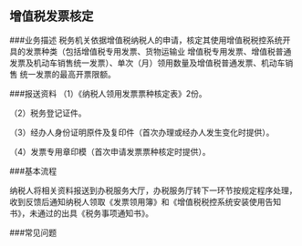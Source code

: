 ## 增值税发票核定

###业务描述
     税务机关依据增值税纳税人的申请，核定其使用增值税税控系统开具的发票种类（包括增值税专用发票、货物运输业
     增值税专用发票、增值税普通发票及机动车销售统一发票）、单次（月）领用数量及增值税普通发票、机动车销售
     统一发票的最高开票限额。


###报送资料
（1）《纳税人领用发票票种核定表》2份。

（2）税务登记证件。

（3）经办人身份证明原件及复印件（首次办理或经办人发生变化时提供）。

（4）发票专用章印模（首次申请发票票种核定时提供）。


###基本流程

  纳税人将相关资料报送到办税服务大厅，办税服务厅转下一环节按规定程序处理，收到反馈后通知纳税人领取《发票领用簿》和《增值税税控系统安装使用告知书》，未通过的出具《税务事项通知书》。


###常见问题




